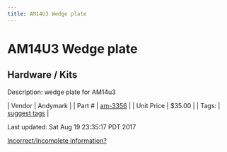 ```yaml
---
title: AM14U3 Wedge plate
---
```


# AM14U3 Wedge plate
## Hardware / Kits
Description: 	wedge plate for AM14u3 

| Vendor | Andymark | 
| Part # | [am-3356](http://www.andymark.com/AM14U3-Wedge-Plate-p/am-3356.htm) | 
| Unit Price | $35.00 | 
| Tags: | [suggest tags](https://docs.google.com/forms/d/e/1FAIpQLSeWyY8v3RgOty-MyWmh9U0iivNYN_molChYyS-0U-o-kOAv_g/viewform) | 

Last updated: Sat Aug 19 23:35:17 PDT 2017

 [Incorrect/Incomplete information?](https://docs.google.com/forms/d/e/1FAIpQLSeWyY8v3RgOty-MyWmh9U0iivNYN_molChYyS-0U-o-kOAv_g/viewform)